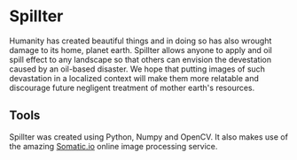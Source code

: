 # Spillter

Humanity has created beautiful things and in doing so has also wrought damage to its home, planet earth. Spillter allows anyone to apply and oil spill effect to any landscape so that others can envision the devestation caused by an oil-based disaster. We hope that putting images of such devastation in a localized context will make them more relatable and discourage future negligent treatment of mother earth's resources.

## Tools
Spillter was created using Python, Numpy and OpenCV. It also makes use of the amazing [Somatic.io](http://www.somatic.io/) online image processing service.